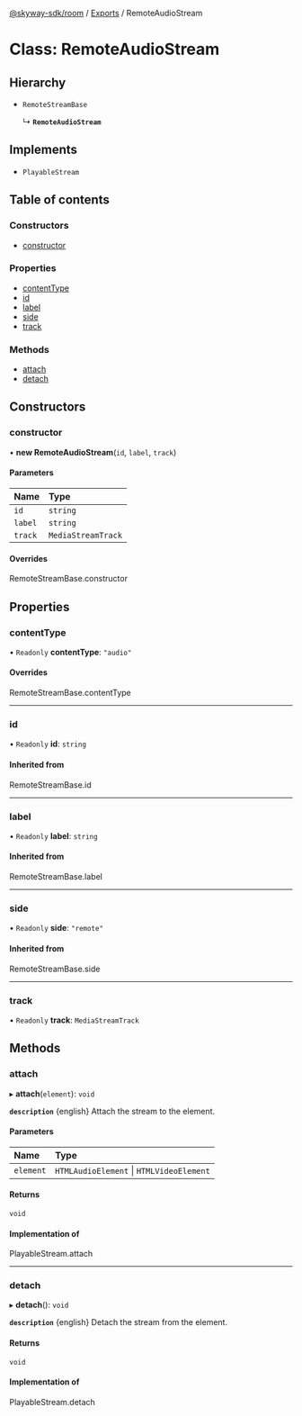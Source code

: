 [@skyway-sdk/room](../README.md) / [Exports](../modules.md) / RemoteAudioStream

# Class: RemoteAudioStream

## Hierarchy

- `RemoteStreamBase`

  ↳ **`RemoteAudioStream`**

## Implements

- `PlayableStream`

## Table of contents

### Constructors

- [constructor](RemoteAudioStream.md#constructor)

### Properties

- [contentType](RemoteAudioStream.md#contenttype)
- [id](RemoteAudioStream.md#id)
- [label](RemoteAudioStream.md#label)
- [side](RemoteAudioStream.md#side)
- [track](RemoteAudioStream.md#track)

### Methods

- [attach](RemoteAudioStream.md#attach)
- [detach](RemoteAudioStream.md#detach)

## Constructors

### constructor

• **new RemoteAudioStream**(`id`, `label`, `track`)

#### Parameters

| Name | Type |
| :------ | :------ |
| `id` | `string` |
| `label` | `string` |
| `track` | `MediaStreamTrack` |

#### Overrides

RemoteStreamBase.constructor

## Properties

### contentType

• `Readonly` **contentType**: ``"audio"``

#### Overrides

RemoteStreamBase.contentType

___

### id

• `Readonly` **id**: `string`

#### Inherited from

RemoteStreamBase.id

___

### label

• `Readonly` **label**: `string`

#### Inherited from

RemoteStreamBase.label

___

### side

• `Readonly` **side**: ``"remote"``

#### Inherited from

RemoteStreamBase.side

___

### track

• `Readonly` **track**: `MediaStreamTrack`

## Methods

### attach

▸ **attach**(`element`): `void`

**`description`** {english} Attach the stream to the element.

#### Parameters

| Name | Type |
| :------ | :------ |
| `element` | `HTMLAudioElement` \| `HTMLVideoElement` |

#### Returns

`void`

#### Implementation of

PlayableStream.attach

___

### detach

▸ **detach**(): `void`

**`description`** {english} Detach the stream from the element.

#### Returns

`void`

#### Implementation of

PlayableStream.detach
